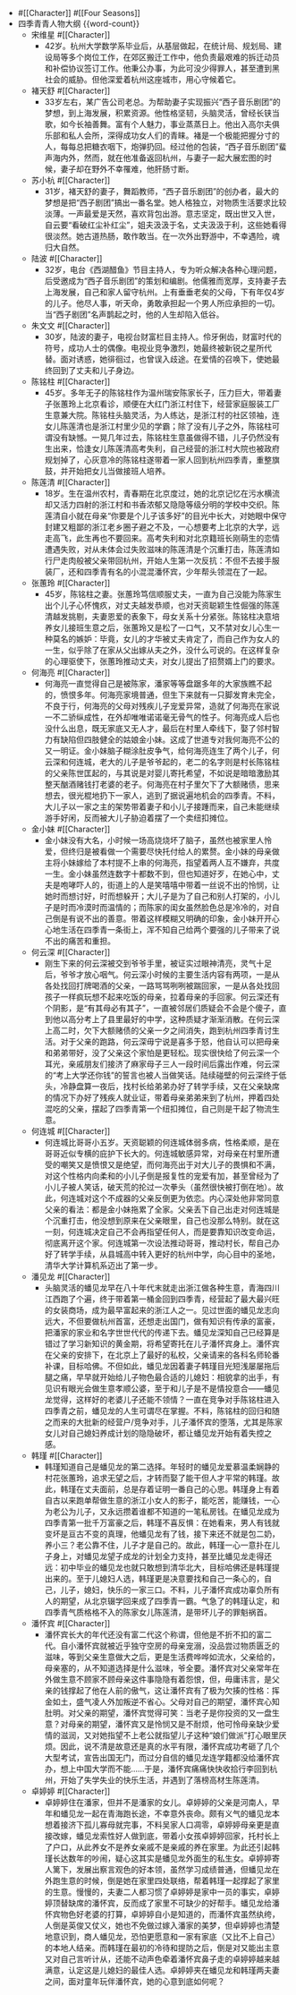 - #[[Character]] #[[Four Seasons]]
- 四季青青人物大纲 {{word-count}}
    - 宋维星 #[[Character]]
        - 42岁。杭州大学数学系毕业后，从基层做起，在统计局、规划局、建设局等多个岗位工作，在郊区搬迁工作中，他负责最艰难的拆迁动员和补偿协议签订工作。他秉公办事，为此可没少得罪人，甚至遭到黑社会的威胁。但他深爱着杭州这座城市，用心守候着它。
    - 褚天舒 #[[Character]]
        - 33岁左右，某广告公司老总。为帮助妻子实现振兴“西子音乐剧团”的梦想，到上海发展，积累资源。他性格坚韧，头脑灵活，曾经长铗当歌，如今长袖善舞。富有个人魅力，事业蒸蒸日上。他出入高尔夫俱乐部和私人会所，深得成功女人们的青睐。褚是一个极能把握分寸的人，每每总把糖衣咽下，炮弹扔回。经过他的包装，“西子音乐剧团”蜚声海内外，然而，就在他准备返回杭州，与妻子一起大展宏图的时候，妻子却在野外不幸罹难，他肝肠寸断。
    - 苏小杭 #[[Character]]
        - 31岁，褚天舒的妻子，舞蹈教师，“西子音乐剧团”的创办者，最大的梦想是把“西子剧团”搞出一番名堂。她人格独立，对物质生活要求比较淡薄。一声最爱是天然，喜欢背包出游。意志坚定，既出世又入世，自云要“看破红尘补红尘”，姐夫汲汲于名，丈夫汲汲于利，这些她看得很淡然。她古道热肠，敢作敢当。在一次外出野游中，不幸遇险，魂归大自然。
    - 陆波 #[[Character]]
        - 32岁，电台《西湖醋鱼》节目主持人，专为听众解决各种心理问题，后受邀成为“西子音乐剧团”的策划和编剧。他儒雅而宽厚，支持妻子去上海发展，自己和家人留守杭州。上有垂垂老矣的父母，下有年仅4岁的儿子。他尽人事，听天命，勇敢承担起一个男人所应承担的一切。当“西子剧团”名声鹊起之时，他的人生却陷入低谷。
    - 朱文文 #[[Character]]
        - 30岁，陆波的妻子，电视台财富栏目主持人。伶牙俐齿，财富时代的符号，成功人士的偶像。电视业竞争激烈，她最终被新锐之星所代替。面对诱惑，她徘徊过，也曾误入歧途。在爱情的召唤下，使她最终回到了丈夫和儿子身边。
    - 陈铭柱 #[[Character]]
        - 45岁。多年无子的陈铭柱作为温州瑞安陈家长子，压力巨大，带着妻子张蕙玲上北京看诊，顺便在大红门浙江村住下，经营家庭服装工厂生意兼大院。陈铭柱头脑灵活，为人练达，是浙江村的社区领袖，连女儿陈莲清也是浙江村里少见的学霸；除了没有儿子之外，陈铭柱可谓没有缺憾。一晃几年过去，陈铭柱生意虽做得不错，儿子仍然没有生出来，恰逢女儿陈莲清高考失利，自己经营的浙江村大院也被政府规划掉了，心灰意冷的陈铭柱遂带着一家人回到杭州四季青，重整旗鼓，并开始把女儿当做接班人培养。
    - 陈莲清 #[[Character]]
        - 18岁。生在温州农村，青春期在北京度过，她的北京记忆在污水横流却又活力四射的浙江村和书香浓郁又隐隐等级分明的学校中交织。陈莲清自小就在母亲“你要是个儿子该多好”的目光中长大，对她眼中保守封建又粗鄙的浙江老乡圈子避之不及，一心想要考上北京的大学，远走高飞，此生再也不要回来。高考失利和对北京籍班长刚萌生的恋情遭遇失败，对从未体会过失败滋味的陈莲清是个沉重打击，陈莲清如行尸走肉般被父亲带回杭州，开始人生第一次反抗：不但不去接手服装厂，还和四季青有名的小混混潘怀宾，少年帮头领混在了一起。
    - 张蕙玲 #[[Character]]
        - 45岁，陈铭柱之妻。张蕙玲笃信顺服丈夫，一直为自己没能为陈家生出个儿子心怀愧疚，对丈夫越发恭顺，也对天资聪颖生性倔强的陈莲清越发挑剔，夫妻恩爱的表象下，母女关系十分紧张。陈铭柱决意培养女儿接班生意之后，张蕙玲又是松了一口气，又不禁对女儿心生一种莫名的嫉妒：毕竟，女儿的才华被丈夫肯定了，而自己作为女人的一生，似乎除了在家从父出嫁从夫之外，没什么可说的。在这样复杂的心理驱使下，张蕙玲推动丈夫，对女儿提出了招赘婿上门的要求。
    - 何海亮 #[[Character]]
        - 何海亮一直觉得自己是被陈家，潘家等等盘踞多年的大家族瞧不起的，愤恨多年。何海亮家境普通，但生下来就有一只脚发育未完全，不良于行，何海亮的父母对残疾儿子宠爱异常，造就了何海亮在家说一不二骄纵成性，在外却唯唯诺诺毫无骨气的性子。何海亮成人后也没什么出息，既无家底又无人才，最后在村里人牵线下，娶了邻村智力有缺陷但四肢健全的姑娘金小妹。这成了世道专对我何海亮不公的又一明证。金小妹脑子糊涂肚皮争气，给何海亮连生了两个儿子，何云深和何连城，老大的儿子是爷爷起的，老二的名字则是村长陈铭柱的父亲陈世匡起的，与其说是对婴儿寄托希望，不如说是暗暗激励其整天酗酒赌钱打老婆的老子。何海亮在村子里欠下了大额赌债，思来想去，很光棍地扔下一家人，逃到了据说遍地机会的四季青。不料，大儿子以一家之主的架势带着妻子和小儿子接踵而来，自己未能继续游手好闲，反而被大儿子胁迫着摆了一个卖纽扣摊位。
    - 金小妹 #[[Character]]
        - 金小妹没有大名，小时候一场高烧烧坏了脑子，虽然也被家里人怜爱，但终归是被看做一个需要尽快托付给人的累赘。金小妹的母亲做主将小妹嫁给了本村提不上串的何海亮，指望着两人互不嫌弃，共度一生。金小妹虽然连数字十都数不到，但也知道好歹，在她心中，丈夫是咆哮吓人的，街道上的人是笑嘻嘻中带着一丝说不出的怜悯，让她时而想讨好，时而想躲开；大儿子是为了自己和别人打架的，小儿子是时而冷漠时而温情的；而陈家的闺女虽然脸色总是冷冷的，对自己倒是有说不出的善意。带着这样模糊又明确的印象，金小妹开开心心地生活在四季青一条街上，浑不知自己给两个要强的儿子带来了说不出的痛苦和重担。
    - 何云深 #[[Character]]
        - 刚生下来的何云深被交到爷爷手里，被证实过眼神清亮，灵气十足后，爷爷才放心咽气。何云深小时候的主要生活内容有两项，一是从各处找回打牌喝酒的父亲，一路骂骂咧咧被踹回家，一是从各处找回孩子一样疯玩想不起来吃饭的母亲，拉着母亲的手回家。何云深还有个阴影，是“有其母必有其子”，一直被邻居们质疑会不会是个傻子，直到他以高分考上了县里最好的中学，这种质疑才渐渐消散。在何云深上高二时，欠下大额赌债的父亲一夕之间消失，跑到杭州四季青讨生活。对于父亲的跑路，何云深毋宁说是喜多于怒，他自认可以把母亲和弟弟带好，没了父亲这个家怕是更轻松。现实很快给了何云深一个耳光，亲戚朋友们接济了麻家母子三人一段时间后露出作难，何云深的“考上大学还你钱”的誓言也被人当做笑话。陆续碰壁的何云深终于低头，冷静盘算一夜后，找村长给弟弟办好了转学手续，又在父亲缺席的情况下办好了残疾人就业证，带着母亲弟弟来到了杭州，押着四处混吃的父亲，摆起了四季青第一个纽扣摊位，自己则是干起了物流生意。
    - 何连城 #[[Character]]
        - 何连城比哥哥小五岁。天资聪颖的何连城体弱多病，性格柔顺，是在哥哥近似专横的庇护下长大的。何连城敏感异常，对母亲在村里所遭受的嘲笑又是愤恨又是绝望，而何海亮出于对大儿子的畏惧和不满，对这个性格内向柔和的小儿子倒是报复性的宠爱有加，甚至曾经为了小儿子被人笑话，破天荒的抡过一次拳头（虽然很快被打倒在地）。故此，何连城对这个不成器的父亲反倒更为依恋。内心深处他非常同意父亲的看法：都是金小妹拖累了全家。父亲丢下自己出走对何连城是个沉重打击，他没想到原来在父亲眼里，自己也没那么特别。就在这一刻，何连城决定自己不会再指望任何人，而是要靠知识改变命运，彻底离开这个家。何连城第一次设法推动哥哥，推动村长，帮自己办好了转学手续，从县城高中转入更好的杭州中学，向心目中的圣地，清华大学计算机系迈出了第一步。
    - 潘见龙 #[[Character]]
        - 头脑灵活的蟠见龙早在八十年代末就走出浙江做各种生意，青海四川江西跑了个遍，终于带着第一桶金回到四季青，经营起了最大最兴旺的女装商场，成为最早富起来的浙江人之一。见过世面的蟠见龙志向远大，不但要做杭州首富，还想走出国门，做有知识有传承的富豪，把潘家的家业和名字世世代代的传递下去。蟠见龙深知自己已经算是错过了学习新知识的黄金期，将希望寄托在儿子潘怀宾身上。潘怀宾在父亲的安排下，在北京上了最好的私校，父亲请来的各科名师轮番补课，目标哈佛。不但如此，蟠见龙因着妻子韩瑾目光短浅屡屡拖后腿之痛，早早就开始给儿子物色最合适的儿媳妇：相貌拿的出手，有见识有眼光会做生意孝顺公婆，至于和儿子是不是情投意合——蟠见龙觉得，这样好的老婆儿子还能不领情？一直在竞争对手陈铭柱进入四季青之前，蟠见龙的人生可谓尽在掌握。不料，陈铭柱的回归和随之而来的大批新的经营户/竞争对手，儿子潘怀宾的堕落，尤其是陈家女儿对自己媳妇养成计划的隐隐破坏，都让蟠见龙开始有着失控之感。
    - 韩瑾 #[[Character]]
        - 韩瑾知道自己是蟠见龙的第二选择。年轻时的蟠见龙爱慕温柔娴静的村花张蕙玲，追求无望之后，才转而娶了能干但人才平常的韩瑾。故此，韩瑾在丈夫面前，总是存着证明一番自己的心思。韩瑾身上有着自古以来跑单帮做生意的浙江小女人的影子，能吃苦，能赚钱，一心为老公为儿子，又永远攒着谁都不知道的一笔私房钱。在蟠见龙成为四季青第一批千万富豪之后，韩瑾不喜反惧：在她看来，男人有钱就变坏是亘古不变的真理，他蟠见龙有了钱，接下来还不就是包二奶，养小三？老公靠不住，儿子才是自己的。故此，韩瑾一心一意扑在儿子身上，对蟠见龙望子成龙的计划全力支持，甚至比蟠见龙走得还远：初中毕业的蟠见龙也就只敢想到清华北大，目标哈佛还是韩瑾提出来的。至于儿媳妇人选，韩瑾更是决意要找和自己一条心的，自己，儿子，媳妇，快乐的一家三口。不料，儿子潘怀宾成功辜负所有人的期望，从北京辍学回来成了四季青一霸。气急了的韩瑾认定，和四季青气质格格不入的陈家女儿陈莲清，是带坏儿子的罪魁祸首。
    - 潘怀宾 #[[Character]]
        - 潘怀宾长大的年代还没有富二代这个称谓，但他是不折不扣的富二代。自小潘怀宾就被近乎独守空房的母亲宠溺，没品尝过物质匮乏的滋味，等到父亲生意做大之后，更是生活费哗哗如流水，父亲给的，母亲塞的，从不知道选择是什么滋味，爷全要。潘怀宾对父亲常年在外做生意不顾家不顾母亲这件事隐隐有着怨恨，但，毋庸讳言，是父亲的钱撑起了他在人前的傲气，这让潘怀宾有了极为欠揍的性格：挥金如土，盛气凌人外加叛逆不省心。父母对自己的期望，潘怀宾心知肚明。对父亲的期望，潘怀宾觉得可笑：当老子是你投资的又一盘生意？对母亲的期望，潘怀宾又是怜悯又是不耐烦，他可怜母亲缺少爱情的滋润，又对她指望不上老公就指望儿子这种“娘们做派”打心眼里厌烦。因此，说不清是故意还是真的水平有限，潘怀宾成功考砸了几个大型考试，宣告出国无门，而过分自信的蟠见龙连学籍都没给潘怀宾办，想上中国大学而不能......于是，潘怀宾痛痛快快收拾行李回到杭州，开始了失学失业的快乐生活，并遇到了落榜高材生陈莲清。
    - 卓婷婷 #[[Character]]
        - 卓婷婷住在潘家，但并不是潘家的女儿。卓婷婷的父亲是河南人，早年和蟠见龙一起在青海跑长途，不幸意外丧命。颇有义气的蟠见龙本想着接济下孤儿寡母就完事，不料吴家人口凋零，卓婷婷母亲更是直接改嫁，蟠见龙索性好人做到底，带着小女孩卓婷婷回家，托村长上了户口，从此养女不是养女亲戚不是亲戚的养在家里。为此还引起韩瑾长达数年的吵闹，疑心这其实是蟠见龙外面生的私生女。卓婷婷寄人篱下，发展出察言观色的好本领，虽然学习成绩普通，但蟠见龙在外跑生意的时候，倒是她在家里四处联络，帮着韩瑾一起撑起了家里的生意。慢慢的，夫妻二人都习惯了卓婷婷是家中一员的事实，卓婷婷顶替缺席的潘怀宾，反而成了家里不可缺少的好帮手。蟠见龙给潘怀宾物色好老婆的打算，卓婷婷自小是知道的，而潘怀宾虽然纨绔，人倒是英俊又仗义，她也不免做过嫁入潘家的美梦，但卓婷婷也清楚地意识到，商人蟠见龙，恐怕更愿意和一家有家底（又比不上自己）的本地人结亲。而韩瑾在最初的冷待和提防之后，倒是对又能出主意又对自己言听计从，还能不动声色牵着潘怀宾鼻子走的卓婷婷越来越满意，认定这是儿媳妇的最佳人选。卓婷婷夹在蟠见龙和韩瑾两夫妻之间，面对童年玩伴潘怀宾，她的心意到底如何呢？
